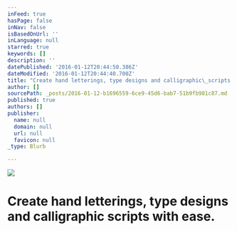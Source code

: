 ```yaml
---
inFeed: true
hasPage: false
inNav: false
isBasedOnUrl: ''
inLanguage: null
starred: true
keywords: []
description: ''
datePublished: '2016-01-12T20:44:50.386Z'
dateModified: '2016-01-12T20:44:40.700Z'
title: "Create hand letterings, type designs and calligraphic\_scripts with ease."
author: []
sourcePath: _posts/2016-01-12-b1696559-6ce9-45d6-bab7-51b9fb981c87.md
published: true
authors: []
publisher:
  name: null
  domain: null
  url: null
  favicon: null
_type: Blurb

---
```

![](https://the-grid-user-content.s3-us-west-2.amazonaws.com/c5081420-dcd4-47ec-b09e-e1d5804df92e.png)

# Create hand letterings, type designs and calligraphic scripts with ease.